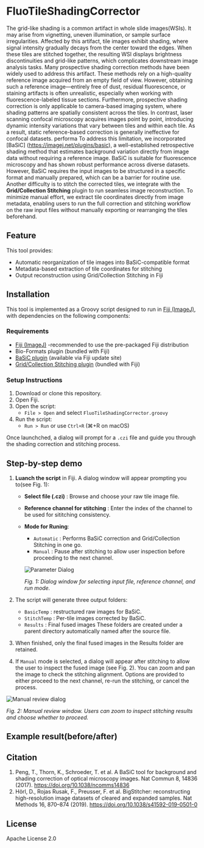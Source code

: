 # FluoTileShadingCorrector
The grid-like shading is a common artifact in whole slide images(WSIs). It may arise from vignetting, uneven illumination, or sample surface irregularities. Affected by this artifact, tile images exhibit shading, where signal intensity gradually decays from the center toward the edges. When these tiles are stitched together, the resulting WSI displays brightness discontinuities and grid-like patterns, which complicates downstream image analysis tasks. Many prospective shading correction methods have been widely used to address this artifact. These methods rely on a high-quality reference image acquired from an empty field of view. However, obtaining such a reference image—entirely free of dust, residual fluorescence, or staining artifacts is often unrealistic, especially when working with fluorescence-labeled tissue sections. Furthermore, prospective shading correction is only applicable to camera-based imaging system, where shading patterns are spatially consistent across the tiles. In contrast, laser scanning confocal microscopy acquires images point by point, introducing dynamic intensity variations that vary between tiles and within each tile.  As a result, static reference-based correction is generally ineffective for confocal datasets. performa
To address this limitation, we incorporated [BaSiC] (https://imagej.net/plugins/basic), a well-established retrospective shading method that estimates background variation directly from image data without requiring a reference image. BaSiC is suitable for fluorescence microscopy and has shown robust performance across diverse datasets. However, BaSiC requires the input images to be structured in a specific format and manually prepared, which can be a barrier for routine use. Another difficulty is to stitch the corrected tiles, we integrate with the **Grid/Collection Stitching** plugin to run seamless image reconstruction. To minimize manual effort, we extract tile coordinates directly from image metadata, enabling users to run the full correction and stitching workflow on the raw input files without manually exporting or rearranging the tiles beforehand.

## Feature
This tool provides:
- Automatic reorganization of tile images into BaSiC-compatible format
- Metadata-based extraction of tile coordinates for stitching
- Output reconstruction using Grid/Collection Stitching in Fiji

## Installation
This tool is implemented as a Groovy script designed to run in  [Fiji (ImageJ)](https://fiji.sc), with dependencies on the following components:

### Requirements
- [Fiji (ImageJ)](https://fiji.sc) -recommended to use the pre-packaged Fiji distribution
- Bio-Formats plugin (bundled with Fiji)
- [BaSiC plugin](https://imagej.net/plugins/basic) (available via Fiji update site)
- [Grid/Collection Stitching plugin](https://imagej.net/plugins/grid-collection-stitching) (bundled with Fiji)

### Setup Instructions
1. Download or clone this repository.
2. Open Fiji.
3. Open the script:
   - `File > Open` and select `FluoTileShadingCorrector.groovy`
4. Run the script:
   - `Run > Run` or use `Ctrl+R` (⌘+R on macOS)

Once launchched, a dialog will prompt for a `.czi` file and guide you through the shading correction and stitching process.

## Step-by-step demo
 1. **Luanch the script** in Fiji.
    A dialog window will appear prompting you to(see Fig. 1):
    - **Select file (.czi)** : Browse and choose your raw tile image file.
    - **Reference channel for stitching** : Enter the index of the channel to be used for sititching consistency.
    - **Mode for Runing**:
      - `Automatic` : Performs BaSiC correction and  Grid/Collection Stitching in one go.
      - `Manual` : Pause after stitching to allow user inspection before proceeding to the next channel.
        
      ![Parameter Dialog](https://github.com/user-attachments/assets/2aca991f-b829-4e1e-aca6-c390072725d6)

      *Fig. 1: Dialog window for selecting input file, reference channel, and run mode.*

 2. The script will generate three output folders:
    - `BasicTemp` : restructured raw images for BaSiC.
    - `StitchTemp` : Per-tile images corrected by BaSiC.
    -  `Results` : Final fused images
      These folders are created under a parent directory automatically named after the source file.
 3. When finished, only the final fused images in the Results folder are retained.
 4. If  `Manual` mode is selected, a dialog will appear after stitching to allow the user to inspect the fused image (see Fig. 2). You can zoom and pan the image to check the stitching alignment. Options are provided to either proceed to the next channel, re-run the stitching, or cancel the process.

![Manual review dialog](https://github.com/user-attachments/assets/358ba86e-dc64-46fa-96b3-904759ed1106)

*Fig. 2: Manual review window. Users can zoom to inspect stitching results and choose whether to proceed.*
    
## Example result(before/after)
## Citation
1. Peng, T., Thorn, K., Schroeder, T. et al. A BaSiC tool for background and shading correction of optical microscopy images. Nat Commun 8, 14836 (2017). https://doi.org/10.1038/ncomms14836
2. Hörl, D., Rojas Rusak, F., Preusser, F. et al. BigStitcher: reconstructing high-resolution image datasets of cleared and expanded samples. Nat Methods 16, 870–874 (2019). https://doi.org/10.1038/s41592-019-0501-0
## License
Apache License 2.0








